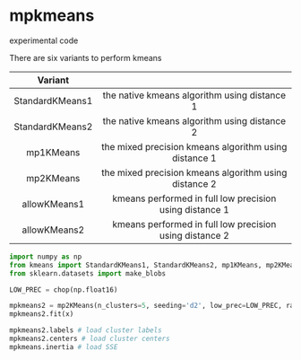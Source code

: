 # mpkmeans
experimental code


There are six variants to perform kmeans

| Variant |   |
| :---:   | :---: |
| StandardKMeans1  | the native kmeans algorithm using distance 1 |
| StandardKMeans2 | the native kmeans algorithm using distance 2   | 
| mp1KMeans | the mixed precision kmeans algorithm using distance 1 | 
| mp2KMeans | the mixed precision kmeans algorithm using distance 2 |
| allowKMeans1 | kmeans performed in full low precision using distance 1 |
| allowKMeans2 | kmeans performed in full low precision using distance 2 |


```Python
import numpy as np
from kmeans import StandardKMeans1, StandardKMeans2, mp1KMeans, mp2KMeans,  allowKMeans1,  allowKMeans2, chop
from sklearn.datasets import make_blobs

LOW_PREC = chop(np.float16)

mpkmeans2 = mp2KMeans(n_clusters=5, seeding='d2', low_prec=LOW_PREC, random_state=0, verbose=1)
mpkmeans2.fit(x)

mpkmeans2.labels # load cluster labels
mpkmeans2.centers # load cluster centers
mpkmeans.inertia # load SSE

```
